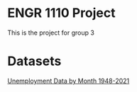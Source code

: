 # ENGR 1110 Project

This is the project for group 3

# Datasets

[Unemployment Data by Month 1948-2021](https://www.kaggle.com/datasets/axeltorbenson/unemployment-data-19482021)